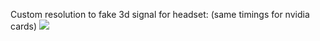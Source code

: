 
Custom resolution to fake 3d signal for headset: (same timings for nvidia cards)
<img src="https://github.com/sencercoltu/openvr-customhmd/blob/master/driver_customhmd/CustomResolution.png">
